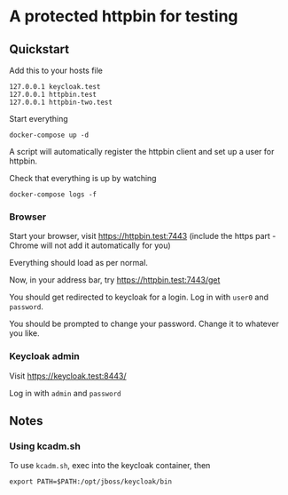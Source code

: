 # A protected httpbin for testing

## Quickstart

Add this to your hosts file

```
127.0.0.1 keycloak.test
127.0.0.1 httpbin.test
127.0.0.1 httpbin-two.test
```

Start everything

```
docker-compose up -d
```

A script will automatically register the httpbin client and set up a user for httpbin.

Check that everything is up by watching

```
docker-compose logs -f
```

### Browser

Start your browser, visit https://httpbin.test:7443 (include the https part - Chrome will not add it automatically for you)

Everything should load as per normal.

Now, in your address bar, try https://httpbin.test:7443/get

You should get redirected to keycloak for a login. Log in with `user0` and `password`.

You should be prompted to change your password. Change it to whatever you like.

### Keycloak admin

Visit https://keycloak.test:8443/

Log in with `admin` and `password`

## Notes

### Using kcadm.sh

To use `kcadm.sh`, exec into the keycloak container, then

```
export PATH=$PATH:/opt/jboss/keycloak/bin
```
